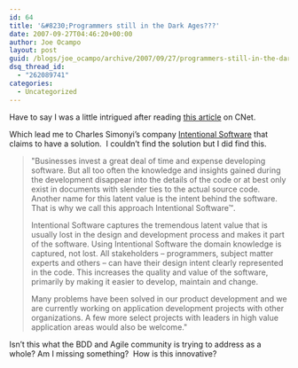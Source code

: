 ```yaml
---
id: 64
title: '&#8230;Programmers still in the Dark Ages???'
date: 2007-09-27T04:46:20+00:00
author: Joe Ocampo
layout: post
guid: /blogs/joe_ocampo/archive/2007/09/27/programmers-still-in-the-dark-ages.aspx
dsq_thread_id:
  - "262089741"
categories:
  - Uncategorized
---
```

Have to say I was a little intrigued after reading <a href="http://www.news.com/8301-10784_3-9785568-7.html?part=rss&subj=news&tag=2547-1_3-0-20" target="_blank">this article</a> on CNet.

Which lead me to Charles Simonyi&#8217;s company <a href="http://www.intentionalsoftware.com/" target="_blank">Intentional Software</a> that claims to have a solution.&#xA0; I couldn&#8217;t find the solution but I did find this.

> "Businesses invest a great deal of time and expense developing software. But all too often the knowledge and insights gained during the development disappear into the details of the code or at best only exist in documents with slender ties to the actual source code. Another name for this latent value is the intent behind the software. That is why we call this approach Intentional Software&#x2122;.
> 
> Intentional Software captures the tremendous latent value that is usually lost in the design and development process and makes it part of the software. Using Intentional Software the domain knowledge is captured, not lost. All stakeholders &#8211; programmers, subject matter experts and others &#8211; can have their design intent clearly represented in the code. This increases the quality and value of the software, primarily by making it easier to develop, maintain and change.
> 
> Many problems have been solved in our product development and we are currently working on application development projects with other organizations. A few more select projects with leaders in high value application areas would also be welcome."

Isn&#8217;t this what the BDD and Agile community is trying to address as a whole? Am I missing something?&#xA0; How is this innovative?
